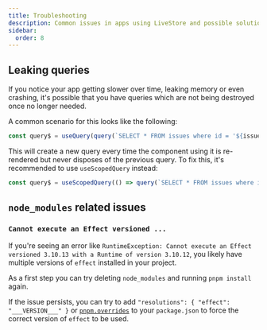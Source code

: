 ```yaml
---
title: Troubleshooting
description: Common issues in apps using LiveStore and possible solutions.
sidebar:
  order: 8
---
```


## Leaking queries

If you notice your app getting slower over time, leaking memory or even crashing, it's possible that you have queries which are not being destroyed once no longer needed.

A common scenario for this looks like the following:

```ts
const query$ = useQuery(query(`SELECT * FROM issues where id = '${issueId}'`))
```

This will create a new query every time the component using it is re-rendered but never disposes of the previous query. To fix this, it's recommended to use `useScopedQuery` instead:

```ts
const query$ = useScopedQuery(() => query(`SELECT * FROM issues where id = '${issueId}'`), [issueId])
```

## `node_modules` related issues

### `Cannot execute an Effect versioned ...`

If you're seeing an error like `RuntimeException: Cannot execute an Effect versioned 3.10.13 with a Runtime of version 3.10.12`, you likely have multiple versions of `effect` installed in your project.

As a first step you can try deleting `node_modules` and running `pnpm install` again.

If the issue persists, you can try to add `"resolutions": { "effect": "___VERSION___" }` or [`pnpm.overrides`](https://pnpm.io/package_json#pnpmoverrides) to your `package.json` to force the correct version of `effect` to be used.
